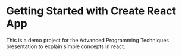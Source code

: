 # Getting Started with Create React App

This is a demo project for the Advanced Programming Techniques presentation to explain simple concepts in react.
